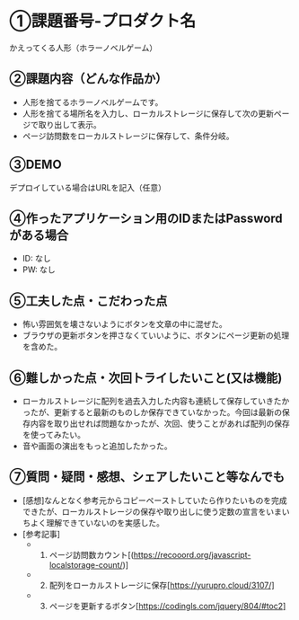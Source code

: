 
# ①課題番号-プロダクト名

かえってくる人形（ホラーノベルゲーム）

## ②課題内容（どんな作品か）

- 人形を捨てるホラーノベルゲームです。
- 人形を捨てる場所名を入力し、ローカルストレージに保存して次の更新ページで取り出して表示。
- ページ訪問数をローカルストレージに保存して、条件分岐。

## ③DEMO

デプロイしている場合はURLを記入（任意）

## ④作ったアプリケーション用のIDまたはPasswordがある場合

- ID: なし
- PW: なし

## ⑤工夫した点・こだわった点

- 怖い雰囲気を壊さないようにボタンを文章の中に混ぜた。
- ブラウザの更新ボタンを押さなくていいように、ボタンにページ更新の処理を含めた。


## ⑥難しかった点・次回トライしたいこと(又は機能)

- ローカルストレージに配列を過去入力した内容も連続して保存していきたかったが、更新すると最新のものしか保存できていなかった。今回は最新の保存内容を取り出せれば問題なかったが、次回、使うことがあれば配列の保存を使ってみたい。
- 音や画面の演出をもっと追加したかった。

## ⑦質問・疑問・感想、シェアしたいこと等なんでも

- [感想]なんとなく参考元からコピーペーストしていたら作りたいものを完成できたが、ローカルストレージの保存や取り出しに使う定数の宣言をいまいちよく理解できていないのを実感した。
- [参考記事]
  - 1. ページ訪問数カウント[(https://recooord.org/javascript-localstorage-count/)]
  - 2. 配列をローカルストレージに保存[https://yurupro.cloud/3107/]
  - 3. ページを更新するボタン[https://codingls.com/jquery/804/#toc2]